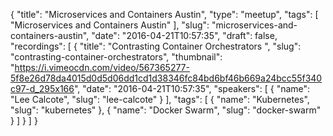 {
  "title": "Microservices and Containers Austin",
  "type": "meetup",
  "tags": [
    "Microservices and Containers Austin"
  ],
  "slug": "microservices-and-containers-austin",
  "date": "2016-04-21T10:57:35",
  "draft": false,
  "recordings": [
    {
      "title": "Contrasting Container Orchestrators ",
      "slug": "contrasting-container-orchestrators",
      "thumbnail": "https://i.vimeocdn.com/video/567365277-5f8e26d78da4015d0d5d06dd1cd1d38346fc84bd6bf46b669a24bcc55f340c97-d_295x166",
      "date": "2016-04-21T10:57:35",
      "speakers": [
        {
          "name": "Lee Calcote",
          "slug": "lee-calcote"
        }
      ],
      "tags": [
        {
          "name": "Kubernetes",
          "slug": "kubernetes"
        },
        {
          "name": "Docker Swarm",
          "slug": "docker-swarm"
        }
      ]
    }
  ]
}